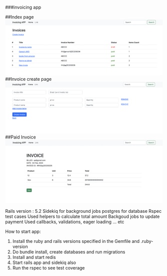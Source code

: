 ###invoicing app

##Index page
![Invoice create page](https://raw.githubusercontent.com/CrawlFeeds/invoicing/master/img01.png)
##Invoice create page
![Invoice create page](https://raw.githubusercontent.com/CrawlFeeds/invoicing/master/02.png)
##Paid Invoice
![Invoice create page](https://raw.githubusercontent.com/CrawlFeeds/invoicing/master/03.png)

Rails version : 5.2
Sidekiq for background jobs
postgres for database
Rspec test cases
Used helpers to calculate total amount 
Backgoud jobs to update payment
Used callbacks, validations, eager loading ... etc

How to start app:
1. Install the ruby and rails versions specified in the Gemfile and .ruby-version
2. Do bundle install, create databases and run migrations
3. Install and start redis
4. Start rails app and sidekiq also
5. Run the rspec to see test coverage

